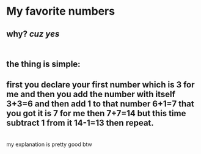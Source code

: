 # My favorite numbers

why? _**cuz yes**_
---

## <br/>**the thing is simple:**<br/>
first you declare your first number which is **3** for me
and then you add the number with itself **3+3=6** and then add 1 to that number **6+1=7** that you got it is 7 for me then **7+7=14** but this time subtract 1 from it **14-1=13** then repeat.
---
<br/>my explanation is pretty good btw

